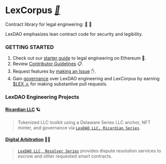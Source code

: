 # LexCorpus *[📕](https://medium.com/lexdaoism/enter-lexdao-corpus-contracts-df01d8518019)*
Contract library for legal engineering: 🤖 📜

LexDAO emphasizes lean contract code for security and legibility. 

### GETTING STARTED

1. Check out our [starter guide](GUIDE.md) to legal engineering on Ethereum 🔧. 
2. Review [Contributor Guidelines](CONTRIBUTING.md) 📋.
3. Request features by [making an Issue](https://github.com/lexDAO/LexCorpus/issues/new) ✋.
4. Gain [governance](https://snapshot.org/#/lex) over LexDAO engineering and LexCorpus by earning [$LEX ⚔️](https://etherscan.io/address/0x63125c0d5Cd9071de9A1ac84c400982f41C697AE#code) for making substantive pull requests.

### LexDAO Engineering Projects

#### [Ricardian LLC](https://github.com/lexDAO/Ricardian) 🪐
> Tokenized LLC toolkit using a Delaware Series LLC anchor, NFT minter, and governance via [`LexDAO LLC, Ricardian Series`](https://gnosis-safe.io/app/#/safes/0x1427354Cda3e65cb57791115B67a171FA7bb97c7).

#### [Digital Arbitration](https://github.com/lexDAO/Arbitration) 🧑‍⚖️
> [`LexDAO LLC, Resolver Series`](https://gnosis-safe.io/app/#/safes/0x5B620676E28693fC14876b035b08CbB1B657dF38) provides dispute resolution services to escrow and other requested smart contracts.

